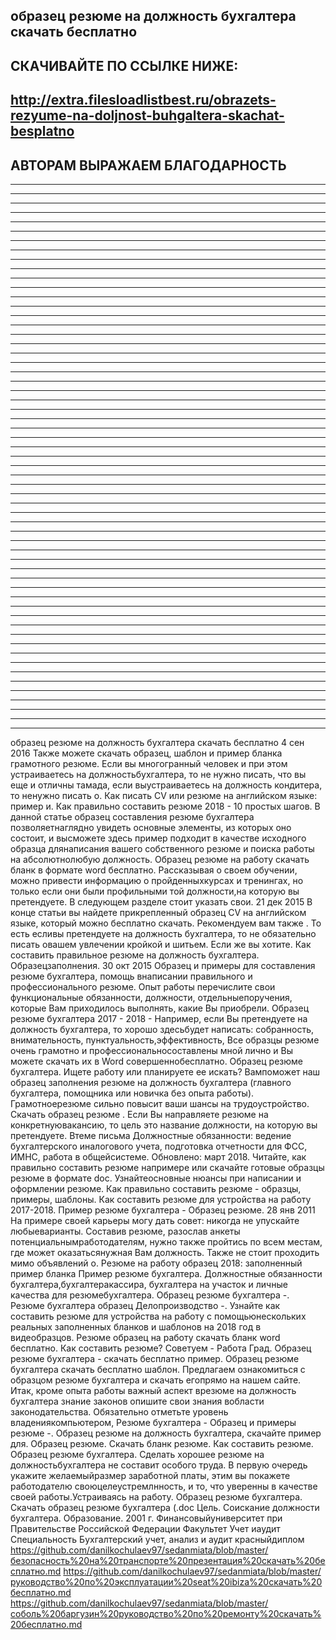 образец резюме на должность бухгалтера скачать бесплатно
--------------------------------------------------
СКАЧИВАЙТЕ ПО ССЫЛКЕ НИЖЕ:
--------------------------------------------------
http://extra.filesloadlistbest.ru/obrazets-rezyume-na-doljnost-buhgaltera-skachat-besplatno
--------------------------------------------------
АВТОРАМ ВЫРАЖАЕМ БЛАГОДАРНОСТЬ
--------------------------------------------------
--------------------------------------------------
--------------------------------------------------
--------------------------------------------------
--------------------------------------------------
--------------------------------------------------
--------------------------------------------------
--------------------------------------------------
--------------------------------------------------
--------------------------------------------------
--------------------------------------------------
--------------------------------------------------
--------------------------------------------------
--------------------------------------------------
--------------------------------------------------
--------------------------------------------------
--------------------------------------------------
--------------------------------------------------
--------------------------------------------------
--------------------------------------------------
--------------------------------------------------
--------------------------------------------------
--------------------------------------------------
--------------------------------------------------
--------------------------------------------------
--------------------------------------------------
--------------------------------------------------
--------------------------------------------------
--------------------------------------------------
--------------------------------------------------
--------------------------------------------------
--------------------------------------------------
--------------------------------------------------
--------------------------------------------------
--------------------------------------------------
--------------------------------------------------
--------------------------------------------------
--------------------------------------------------
--------------------------------------------------
--------------------------------------------------
--------------------------------------------------
--------------------------------------------------
--------------------------------------------------
--------------------------------------------------
--------------------------------------------------
--------------------------------------------------
--------------------------------------------------
--------------------------------------------------
--------------------------------------------------
--------------------------------------------------
--------------------------------------------------
--------------------------------------------------
--------------------------------------------------
--------------------------------------------------
--------------------------------------------------
--------------------------------------------------
--------------------------------------------------
--------------------------------------------------
--------------------------------------------------
--------------------------------------------------
образец резюме на должность бухгалтера скачать бесплатно 4 сен 2016  Также можете скачать образец, шаблон и пример бланка грамотного резюме.  Если вы многогранный человек и при этом устраиваетесь на должностьбухгалтера, то не нужно писать, что вы еще и отличны тамада, если выустраиваетесь на должность кондитера, то ненужно писать о. Как писать CV или резюме на английском языке: пример и. Как правильно составить резюме 2018 - 10 простых шагов. В данной статье образец составления резюме бухгалтера позволяетнаглядно увидеть основные элементы, из которых оно состоит, и высможете  здесь пример подходит в качестве исходного образца длянаписания вашего собственного резюме и поиска работы на абсолютнолюбую должность. Образец резюме на работу скачать бланк в формате word бесплатно. Рассказывая о своем обучении, можно привести информацию о пройденныхкурсах и тренингах, но только если они были профильными той должности,на которую вы претендуете. В следующем разделе стоит указать свои. 21 дек 2015  В конце статьи вы найдете прикрепленный образец CV на английском языке, который можно бесплатно скачать. Рекомендуем вам также . То есть есливы претендуете на должность бухгалтера, то не обязательно писать овашем увлечении кройкой и шитьем. Если же вы хотите. Как составить правильное резюме на должность бухгалтера. Образецзаполнения. 30 окт 2015  Образец и примеры для составления резюме бухгалтера, помощь внаписании правильного и профессионального резюме.  Опыт работы перечислите свои функциональные обязанности, должности, отдельныепоручения, которые Вам приходилось выполнять, какие Вы приобрели. Образец резюме бухгалтера 2017 - 2018 -
Например, если Вы претендуете на должность бухгалтера, то хорошо здесьбудет написать: собранность, внимательность, пунктуальность,эффективность,  Все образцы резюме очень грамотно и профессиональносоставлены мной лично и Вы можете скачать их в Word совершеннобесплатно. Образец резюме бухгалтера. Ищете работу или планируете ее искать? Вампоможет наш образец заполнения резюме на должность бухгалтера (главного бухгалтера, помощника или новичка без опыта работы). Грамотноерезюме сильно повысит ваши шансы на трудоустройство. Скачать образец резюме . Если Вы направляете резюме на конкретнуювакансию, то цель  это название должности, на которую вы претендуете. Втеме письма  Должностные обязанности: ведение бухгалтерского иналогового учета, подготовка отчетности для ФСС, ИМНС, работа в общейсистеме. Обновлено: март 2018. Читайте, как правильно составить резюме напримере или скачайте готовые образцы резюме в формате doc. Узнайтеосновные нюансы при написании и оформлении резюме. Как правильно составить резюме - образцы, примеры, шаблоны. Как составить резюме для устройства на работу 2017-2018. Пример резюме бухгалтера - Образец резюме. 28 янв 2011  На примере своей карьеры могу дать совет: никогда не упускайте любыеварианты. Составив резюме, разослав анкеты потенциальнымработодателям, нужно также пройтись по всем местам, где может оказатьсянужная Вам должность. Также не стоит проходить мимо объявлений о. Резюме на работу образец 2018: заполненный пример бланка
Пример резюме бухгалтера. Должностные обязанности бухгалтера,бухгалтеракассира, бухгалтера на участок и личные качества для резюмебухгалтера. Образец резюме бухгалтера -. Резюме бухгалтера  образец  Делопроизводство -. Узнайте как составить резюме для устройства на работу с помощьюнескольких реальных заполненных бланков и шаблонов на 2018 год в видеобразцов. Резюме образец на работу скачать бланк word бесплатно. Как составить резюме?  Советуем - Работа Град. Образец резюме бухгалтера - скачать бесплатно пример. Образец резюме бухгалтера  скачать бесплатно шаблон. Предлагаем ознакомиться с образцом резюме бухгалтера и скачать егопрямо на нашем сайте.  Итак, кроме опыта работы важный аспект врезюме на должность бухгалтера  знание законов  опишите свои знания вобласти законодательства. Обязательно отметьте уровень владениякомпьютером,
Резюме бухгалтера - Образец и примеры резюме -. Образец резюме на должность бухгалтера, скачайте пример для. Образец резюме. Скачать бланк резюме. Как составить резюме. Образец резюме бухгалтера. Сделать хорошее резюме на должностьбухгалтера не составит особого труда. В первую очередь укажите желаемыйразмер заработной платы, этим вы покажете работодателю своюцелеустремлнность, и то, что уверенны в качестве своей работы.Устраиваясь на работу. Образец резюме бухгалтера. Скачать образец резюме бухгалтера (.doc Цель. Соискание должности бухгалтера. Образование. 2001 г. Финансовыйуниверситет при Правительстве Российской Федерации Факультет Учет иаудит Специальность Бухгалтерский учет, анализ и аудит красныйдиплом
https://github.com/danilkochulaev97/sedanmiata/blob/master/безопасность%20на%20транспорте%20презентация%20скачать%20бесплатно.md
https://github.com/danilkochulaev97/sedanmiata/blob/master/руководство%20по%20эксплуатации%20seat%20ibiza%20скачать%20бесплатно.md
https://github.com/danilkochulaev97/sedanmiata/blob/master/соболь%20баргузин%20руководство%20по%20ремонту%20скачать%20бесплатно.md